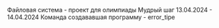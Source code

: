 Файловая система - проект для олимпиады Мудрый шаг 13.04.2024 - 14.04.2024
Команда создававшая программу - error_tipe
